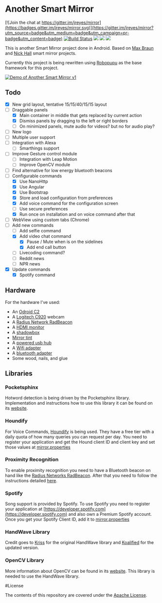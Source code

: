 Another Smart Mirror
====================

[![Join the chat at https://gitter.im/jreyes/mirror](https://badges.gitter.im/jreyes/mirror.svg)](https://gitter.im/jreyes/mirror?utm_source=badge&utm_medium=badge&utm_campaign=pr-badge&utm_content=badge)
[![Build Status](https://travis-ci.org/jreyes/mirror.png?branch=master)](https://travis-ci.org/jreyes/mirror)
![](https://img.shields.io/badge/Licence-Apache%20v2-green.svg)
![](https://img.shields.io/badge/platform-android-green.svg)
![](https://img.shields.io/badge/Min%20SDK-21-green.svg)

This is another Smart Mirror project done in Android. Based on [Max Braun](https://github.com/maxbbraun/mirror) and
[Nick Hall](https://github.com/ineptech/mirror) smart mirror projects.

Currently this project is being rewritten using [Robopupu](https://robopupu.com/) as the base framework for this project.

[![Demo of Another Smart Mirror v1](http://img.youtube.com/vi/7EBSTNqeX6Q/0.jpg)](http://www.youtube.com/watch?v=7EBSTNqeX6Q)

## Todo

- [X] New grid layout, tentative 15/15/40/15/15 layout
- [ ] Draggable panels
    - [X] Main container in middle that gets replaced by current action
    - [X] Dismiss panels by dragging to the left or right borders
    - [ ] On minimized panels, mute audio for videos? but no for audio play?
- [ ] New logo
- [ ] Multiple user support
- [ ] Integration with Alexa
    -   [ ] Smarthings support
- [ ] Improve Gesture control module
    - [ ] Integration with Leap Motion
    - [ ] Improve OpenCV module
- [ ] Find alternative for low energy bluetooth beacons
- [ ] Configurable commands
    - [X] Use NanoHttp
    - [X] Use Angular
    - [X] Use Bootstrap
    - [X] Store and load configuration from preferences
    - [X] Add voice command for the configuration screen
    - [ ] Use secure preferences
    - [X] Run once on installation and on voice command after that
- [ ] WebView using custom tabs (Chrome)
- [ ] Add new commands
    - [ ] Add selfie command
    - [X] Add video chat command
        -   [X] Pause / Mute when is on the sidelines
        -   [X] Add end call button
    - [ ] Livecoding command?
    - [ ] Reddit news
    - [ ] NPR news
- [X] Update commands
    - [X] Spotify command

## Hardware

For the hardware I've used:
* An [Odroid C2](http://ameridroid.com/products/odroid-c2)
* A [Logitech C920](http://www.amazon.com/Logitech-Webcam-Widescreen-Calling-Recording/dp/B006JH8T3S) webcam
* A [Radius Network RadBeacon](http://www.amazon.com/Radius-Networks-RadBeacon-Dot-Technology/dp/B00JJ4P864)
* A [HDMI monitor](http://www.amazon.com/VG278HE-1920x1080-Ergonomic-Back-lit-Monitor/dp/B00906HM6K)
* A [shadowbox](http://www.michaels.com/frames/display-cases-and-shadowboxes/840874378)
* [Mirror tint](http://www.amazon.com/Window-Film-Mirror-Silver-36in/dp/B00CWGIHBE)
* A [powered usb hub](http://www.amazon.com/Anker-4-Port-Adapter-Charger-Included/dp/B0192LPK5M)
* A [Wifi adapter](http://ameridroid.com/products/wifi-module-4)
* A [bluetooth adapter](http://ameridroid.com/products/usb-bluetooth-module-2)
* Some wood, nails, and glue

## Libraries

### Pocketsphinx

Hotword detection is being driven by the Pocketsphinx library. Implementation and instructions how to use this library
it can be found on its [website](http://cmusphinx.sourceforge.net/wiki/tutorialandroid).

### Houndify

For Voice Commands, [Houndify](http://www.houndify.com) is being used. They have a free tier with a daily quota of how
 many queries you can request per day. You need to register your application and get the Hound client ID and client key
 and set those values at [mirror.properties](https://github.com/jreyes/mirror/blob/master/app/src/main/assets/mirror.properties)

### Proximity Recognition

To enable proximity recognition you need to have a Bluetooth beacon on hand like the
[Radius Networks RadBeacon](http://www.amazon.com/Radius-Networks-RadBeacon-Dot-Technology/dp/B00JJ4P864). After that
you need to follow the instructions detailed [here](https://github.com/RadiusNetworks/proximitykit-android).

### Spotify

Song support is provided by Spotify. To use Spotify you need to register your application at
[https://developer.spotify.com](https://developer.spotify.com) and also own a Premium Spotify account. Once you get
your Spotify Client ID, add it to [mirror.properties](https://github.com/jreyes/mirror/blob/master/app/src/main/assets/mirror.properties)

### HandWave Library

Credit goes to [Kriss](https://github.com/kritts/HandWave) for the original HandWave library and
[Koalified](https://github.com/Koalified/NewHandwave) for the updated version.

### OpenCV Library

More information about OpenCV can be found in its [website](http://opencv.org/). This library is needed to use the
HandWave library.

#License

The contents of this repository are covered under the [Apache License](LICENSE).